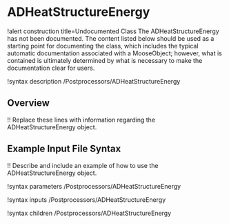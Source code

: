 # ADHeatStructureEnergy

!alert construction title=Undocumented Class
The ADHeatStructureEnergy has not been documented. The content listed below should be used as a starting point for
documenting the class, which includes the typical automatic documentation associated with a
MooseObject; however, what is contained is ultimately determined by what is necessary to make the
documentation clear for users.

!syntax description /Postprocessors/ADHeatStructureEnergy

## Overview

!! Replace these lines with information regarding the ADHeatStructureEnergy object.

## Example Input File Syntax

!! Describe and include an example of how to use the ADHeatStructureEnergy object.

!syntax parameters /Postprocessors/ADHeatStructureEnergy

!syntax inputs /Postprocessors/ADHeatStructureEnergy

!syntax children /Postprocessors/ADHeatStructureEnergy
